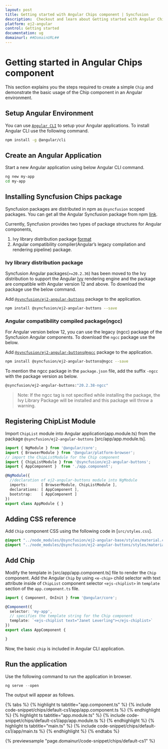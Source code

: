 ```yaml
---
layout: post
title: Getting started with Angular Chips component | Syncfusion
description:  Checkout and learn about Getting started with Angular Chips component of Syncfusion Essential JS 2 and more details.
platform: ej2-angular
control: Getting started 
documentation: ug
domainurl: ##DomainURL##
---
```


# Getting started in Angular Chips component

This section explains you the steps required to create a simple `Chip` and demonstrate the basic usage of the Chip component in an Angular environment.

## Setup Angular Environment

You can use [`Angular CLI`](https://github.com/angular/angular-cli) to setup your Angular applications.
To install Angular CLI use the following command.

```bash
npm install -g @angular/cli
```

## Create an Angular Application

Start a new Angular application using below Angular CLI command.

```bash
ng new my-app
cd my-app
```

## Installing Syncfusion Chips package

Syncfusion packages are distributed in npm as `@syncfusion` scoped packages. You can get all the Angular Syncfusion package from npm [link]( https://www.npmjs.com/search?q=%40syncfusion%2Fej2-angular- ).

Currently, Syncfusion provides two types of package structures for Angular components,
1. Ivy library distribution package [format](https://angular.io/guide/angular-package-format#angular-package-format)
2. Angular compatibility compiler(Angular’s legacy compilation and rendering pipeline) package.

### Ivy library distribution package

Syncfusion Angular packages(`>=20.2.36`) has been moved to the Ivy distribution to support the Angular [Ivy](https://docs.angular.lat/guide/ivy) rendering engine and the package are compatible with Angular version 12 and above. To download the package use the below command.

Add [`@syncfusion/ej2-angular-buttons`](https://www.npmjs.com/package/@syncfusion/ej2-angular-buttons/v/20.2.38) package to the application.

```bash
npm install @syncfusion/ej2-angular-buttons --save
```

### Angular compatibility compiled package(ngcc)

For Angular version below 12, you can use the legacy (ngcc) package of the Syncfusion Angular components. To download the `ngcc` package use the below.

Add [`@syncfusion/ej2-angular-buttons@ngcc`](https://www.npmjs.com/package/@syncfusion/ej2-angular-buttons/v/20.2.38-ngcc) package to the application.

```bash
npm install @syncfusion/ej2-angular-buttons@ngcc --save
```

To mention the ngcc package in the `package.json` file, add the suffix `-ngcc` with the package version as below.

```bash
@syncfusion/ej2-angular-buttons:"20.2.38-ngcc"
```

>Note: If the ngcc tag is not specified while installing the package, the Ivy Library Package will be installed and this package will throw a warning.

## Registering ChipList Module

Import `ChipList` module into Angular application(app.module.ts) from the package `@syncfusion/ej2-angular-buttons` [src/app/app.module.ts].

```typescript
import { NgModule } from '@angular/core';
import { BrowserModule } from '@angular/platform-browser';
// import the ChipListModule for the Chip component
import { ChipListModule } from '@syncfusion/ej2-angular-buttons';
import { AppComponent }  from './app.component';

@NgModule({
  //declaration of ej2-angular-buttons module into NgModule
  imports:      [ BrowserModule, ChipListModule ],
  declarations: [ AppComponent ],
  bootstrap:    [ AppComponent ]
})
export class AppModule { }
```

## Adding CSS reference

Add `Chip` component CSS using the following code in [`src/styles.css`].

```css
@import "../node_modules/@syncfusion/ej2-angular-base/styles/material.css";
@import "../node_modules/@syncfusion/ej2-angular-buttons/styles/material.css";
```

## Add Chip

Modify the template in [src/app/app.component.ts] file to render the `Chip` component. Add the Angular `Chip` by using `<e-chip>` child selector with text attribute inside of `ChipList` component selector `<ejs-chiplist>` in `template` section of the `app.component.ts` file.

```typescript
import { Component, OnInit } from '@angular/core';

@Component({
  selector: 'my-app',
  // specifies the template string for the Chip component
  template: `<ejs-chiplist text="Janet Leverling"></ejs-chiplist>`
})
export class AppComponent {

}

```

Now, the basic `chip` is included in Angular CLI application.

## Run the application

Use the following command to run the application in browser.

```javascript
ng serve --open
```

The output will appear as follows.

{% tabs %}
{% highlight ts tabtitle="app.component.ts" %}
{% include code-snippet/chips/default-cs1/app/app.component.ts %}
{% endhighlight %}
{% highlight ts tabtitle="app.module.ts" %}
{% include code-snippet/chips/default-cs1/app/app.module.ts %}
{% endhighlight %}
{% highlight ts tabtitle="main.ts" %}
{% include code-snippet/chips/default-cs1/app/main.ts %}
{% endhighlight %}
{% endtabs %}
  
{% previewsample "page.domainurl/code-snippet/chips/default-cs1" %}
